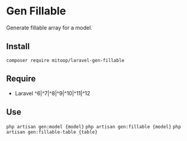 # Gen Fillable
Generate fillable array for a model.

## Install
```shell
composer require mitoop/laravel-gen-fillable
```

## Require
- Laravel ^6|^7|^8|^9|^10|^11|^12

## Use
`php artisan gen:model {model}`
`php artisan gen:fillable {model}`
`php artisan gen:fillable-table {table}`
